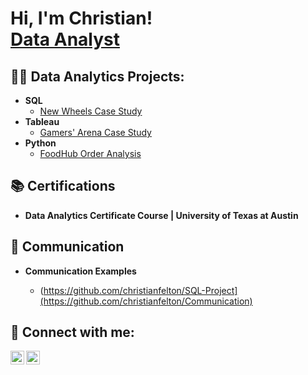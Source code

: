<h1>Hi, I'm Christian! <br/><a href="https://github.com/christianfelton">Data Analyst</a>

<h2>👨‍💻 Data Analytics Projects:</h2>

- <b>SQL</b>
  - [New Wheels Case Study](https://github.com/christianfelton/SQL-Project)
- <b>Tableau</b>
  - [Gamers' Arena Case Study](https://github.com/christianfelton/Tableau-Projects)
- <b>Python</b>
  - [FoodHub Order Analysis](https://github.com/christianfelton/Python-Projects)
  
<h2>📚 Certifications</h2>
  
  - <b>Data Analytics Certificate Course | University of Texas at Austin </b>

<h2>📝 Communication </h2>
  
- <b>Communication Examples</b>
  
  - (https://github.com/christianfelton/SQL-Project](https://github.com/christianfelton/Communication)
  
<h2> 🤳 Connect with me:</h2>

[<img align="left" alt="christianfelton | LinkedIn" width="22px" src="https://cdn.jsdelivr.net/npm/simple-icons@v3/icons/linkedin.svg" />][linkedin]
[<img align="left" alt="christianfelton | Instagram" width="22px" src="https://cdn.jsdelivr.net/npm/simple-icons@v3/icons/instagram.svg" />][instagram]

[instagram]: https://www.instagram.com/christianfelton/
[linkedin]: https://linkedin.com/in/christianfelton

<!--
**christianfelton/christianfelton** is a ✨ _special_ ✨ repository because its `README.md` (this file) appears on your GitHub profile.

Here are some ideas to get you started:

- 🔭 I’m currently working on ...
- 🌱 I’m currently learning ...
- 👯 I’m looking to collaborate on ...
- 🤔 I’m looking for help with ...
- 💬 Ask me about ...
- 📫 How to reach me: ...
- 😄 Pronouns: ...
- ⚡ Fun fact: ...
-->
